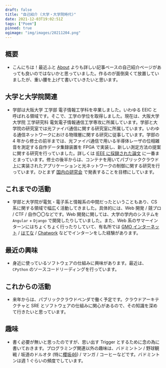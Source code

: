 ```yaml
---
draft: false
title: "自己紹介 (大学・大学院時代)"
date: 2021-12-03T19:02:51Z
tags: ["Poem"]
pinned: true
ogimage: "img/images/20211204.png"
---
```


## 概要

- こんにちは！最近ふと [About](https://hakiwata.jp/about/) よりも詳しい記事ベースの自己紹介ページがあっても良いのではないかと思っていました。作るのが面倒臭くて放置していましたが、重い腰を上げて書いていきたいと思います。

## 大学と大学院関連

- 学部は大阪大学 工学部 電子情報工学科を卒業しました。いわゆる EEIC と呼ばれる領域です。そこで、工学の学位を取得しました。現在は、大阪大学大学院 工学研究科 電気電子情報通信工学専攻に所属しています。学部と大学院の研究室では光ファイバ通信に関する研究室に所属しています。いわゆる通信ネットワークにおける物理層に関する研究に従事しています。学部の 4 年から修士の前半までは、光ファイバ通信で用いる半導体レーザの位相雑音を測定する自作データ集録装置を FPGA で実装し、新しい測定方法の提案に関する研究を行っていました。詳しくは [IEEE に採録された論文](https://ieeexplore.ieee.org/abstract/document/9506889) に一番まとまっています。修士の後半からは、コンテナを用いてパブリッククラウド上に実装されたアプリケーションと光ネットワークの制御に関する研究を行っています。ひとまず [国内の研究会](https://www.ieice.org/ken/paper/20220128fC7Q/) で発表することを目標にしています。

## これまでの活動

- 学部と大学院が電気・電子系と情報系の中間だったということもあり、CS 系に関する領域で幅広く活動してきました。具体的には、Web 開発 / 競プロ / CTF / 自作〇〇などです。Web 開発に関しては、大学の学内のシステムを `Angular` + `Django` で開発したりしていました。また、Web 系のサマーインターンにはちょくちょく行ったりしていて、有名所では [GMO インターネット](https://www.gmo.jp/) / [はてな](https://hatenacorp.jp/) / [Chatwork](https://go.chatwork.com/ja/) などでインターンをした経験があります。

## 最近の興味

- 身近に使っているソフトウェアの仕組みに興味があります。最近は、`CPython` のソースコードリーディングを行っています。

## これからの活動

- 来年からは、パブリッククラウドベンダで働く予定です。クラウドアーキテクチャと SRE とソフトウェアの仕組みに関心があるので、その知識を深めて行きたいと思っています。

## 趣味

- 書く必要が無いと思ったのですが、思い出す Trigger とするために念の為に書いておきます。プログラミング関連以外の趣味は、バドミントン / 野球観戦 / 坂道のドルオタ (特に[櫻坂46](https://sakurazaka46.com/s/s46/?ima=1126)) / マンガ / コーヒーなどです。バドミントンは週 1 ぐらいの頻度でしています。
<!-- また、櫻坂の[藤吉夏鈴ちゃん](https://sakurazaka46.com/s/s46/artist/47?ima=0000&link=ROBO004)は非常に尊いです🤞 -->
